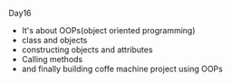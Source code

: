 Day16
- It's about OOPs(object oriented programming)
- class and objects
- constructing objects and attributes
- Calling methods
- and finally building coffe machine project using OOPs 